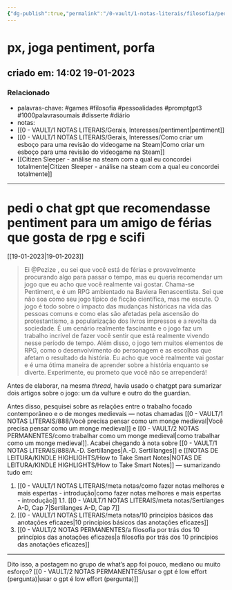 ```yaml
---
{"dg-publish":true,"permalink":"/0-vault/1-notas-literais/filosofia/pedi-o-chat-gpt-que-recomendasse-pentiment-para-um-amigo-de-ferias/","tags":["games","filosofia","pessoalidades","promptgpt3","1000palavrasoumais","disserte","diário"],"dgHomeLink":true,"dgShowLocalGraph":true,"dgShowFileTree":true,"dgEnableSearch":true}
---
```


# px, joga pentiment, porfa
## criado em: 14:02 19-01-2023

### Relacionado
- palavras-chave: #games #filosofia #pessoalidades #promptgpt3 #1000palavrasoumais #disserte #diário 
- notas: 
- [[0 - VAULT/1 NOTAS LITERAIS/Gerais, Interesses/pentiment\|pentiment]]
- [[0 - VAULT/1 NOTAS LITERAIS/Gerais, Interesses/Como criar um esboço para uma revisão do videogame na Steam\|Como criar um esboço para uma revisão do videogame na Steam]]
- [[Citizen Sleeper - análise na steam com a qual eu concordei totalmente\|Citizen Sleeper - análise na steam com a qual eu concordei totalmente]]
---
# pedi o chat gpt que recomendasse pentiment para um amigo de férias que gosta de rpg e scifi

[[19-01-2023\|19-01-2023]]

>Ei @Pezize , eu sei que você está de férias e provavelmente procurando algo para passar o tempo, mas eu queria recomendar um jogo que eu acho que você realmente vai gostar. Chama-se Pentiment, e é um RPG ambientado na Baviera Renascentista. Sei que não soa como seu jogo típico de ficção científica, mas me escute. O jogo é todo sobre o impacto das mudanças históricas na vida das pessoas comuns e como elas são afetadas pela ascensão do protestantismo, a popularização dos livros impressos e a revolta da sociedade. É um cenário realmente fascinante e o jogo faz um trabalho incrível de fazer você sentir que está realmente vivendo nesse período de tempo. Além disso, o jogo tem muitos elementos de RPG, como o desenvolvimento do personagem e as escolhas que afetam o resultado da história. Eu acho que você realmente vai gostar e é uma ótima maneira de aprender sobre a história enquanto se diverte. Experimente, eu prometo que você não se arrependerá!

Antes de elaborar, na mesma *thread*, havia usado o chatgpt para sumarizar dois artigos sobre o jogo: um da vulture e outro do the guardian.

Antes disso, pesquisei sobre as relações entre o trabalho focado contemporâneo e o de monges medievais — notas chamadas  [[0 - VAULT/1 NOTAS LITERAIS/888/Você precisa pensar como um monge medieval\|Você precisa pensar como um monge medieval]] e [[0 - VAULT/2 NOTAS PERMANENTES/como trabalhar como um monge medieval\|como trabalhar como um monge medieval]].
Acabei chegando à nota sobre [[0 - VAULT/1 NOTAS LITERAIS/888/A.-D. Sertillanges\|A.-D. Sertillanges]] e [[NOTAS DE LEITURA/KINDLE HIGHLIGHTS/How to Take Smart Notes\|NOTAS DE LEITURA/KINDLE HIGHLIGHTS/How to Take Smart Notes]] — sumarizando tudo em:
1. [[0 - VAULT/1 NOTAS LITERAIS/meta notas/como fazer notas melhores e mais espertas - introdução\|como fazer notas melhores e mais espertas - introdução]]
   1.1. [[0 - VAULT/1 NOTAS LITERAIS/meta notas/Sertilanges A-D, Cap 7\|Sertilanges A-D, Cap 7]]
2. [[0 - VAULT/1 NOTAS LITERAIS/meta notas/10 princípios básicos das anotações eficazes\|10 princípios básicos das anotações eficazes]]
3. [[0 - VAULT/2 NOTAS PERMANENTES/a filosofia por trás dos 10 princípios das anotações eficazes\|a filosofia por trás dos 10 princípios das anotações eficazes]]

---
Dito isso, a postagem no grupo de what’s app foi pouco, mediano ou muito esforço? [[0 - VAULT/2 NOTAS PERMANENTES/usar o gpt é low effort (pergunta)\|usar o gpt é low effort (pergunta)]]
